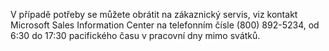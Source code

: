 <Token xmlns:xlink="http://www.w3.org/1999/xlink">V případě potřeby se můžete obrátit na zákaznický servis, viz kontakt Microsoft Sales Information Center na telefonním čísle (800) 892-5234, od 6:30 do 17:30 pacifického času v pracovní dny mimo svátků.</Token>

<!--HONumber=May16_HO1-->


